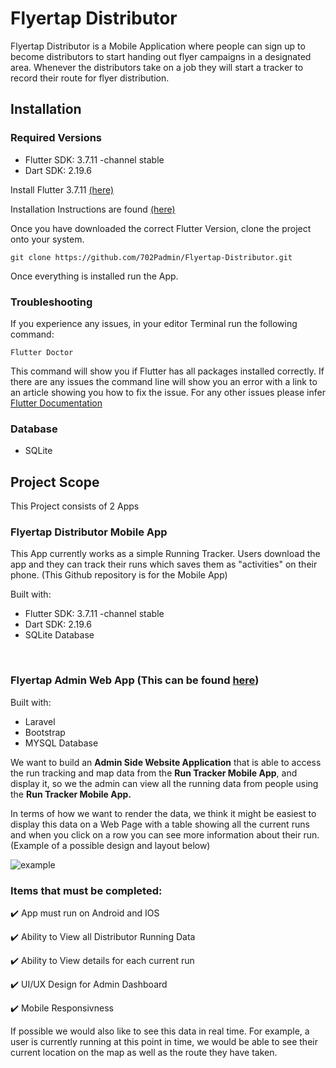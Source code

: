 # Flyertap Distributor
Flyertap Distributor is a Mobile Application where people can sign up to become distributors to start handing out flyer campaigns in a designated area. Whenever the distributors take on a job they will start a tracker to record their route for flyer distribution.



## Installation
### Required Versions
-  Flutter SDK: 3.7.11 -channel stable
-  Dart SDK: 2.19.6

Install Flutter 3.7.11 [(here)](https://docs.flutter.dev/release/archive?tab=windows)

Installation Instructions are found [(here)](https://docs.flutter.dev/get-started/install)

Once you have downloaded the correct Flutter Version, clone the project onto your system.
```
git clone https://github.com/702Padmin/Flyertap-Distributor.git
```
Once everything is installed run the App.

### Troubleshooting
If you experience any issues, in your editor Terminal run the following command:
```
Flutter Doctor
```
This command will show you if Flutter has all packages installed correctly. If there are any issues the command line will show you an error with a link to an article showing you how to fix the issue.
For any other issues please infer [Flutter Documentation](https://docs.flutter.dev/get-started/install)



### Database
- SQLite

## Project Scope
This Project consists of 2 Apps

### Flyertap Distributor Mobile App
This App currently works as a simple Running Tracker. Users download the app and they can track their runs which saves them as "activities" on their phone. (This Github repository is for the Mobile App)

Built with:
-  Flutter SDK: 3.7.11 -channel stable
-  Dart SDK: 2.19.6
-  SQLite Database
<br>

### Flyertap Admin Web App (This can be found [here](https://adm.flyertap.com/login))

Built with:
-  Laravel
-  Bootstrap
-  MYSQL Database




We want to build an  **Admin Side Website Application**  that is able to access the run tracking and map data from the **Run Tracker Mobile App**,
and display it, so we the admin can view all the running data from people using the **Run Tracker Mobile App.**


In terms of how we want to render the data, we think it might be easiest to display this data on a Web Page with a table showing all the current runs and when you click on a row you can see more information about their run.(Example of a possible design and layout below)

![example](https://github.com/702Padmin/Flyertap-Distributor/assets/57960180/ada4f1f5-0a70-4abc-b770-c1b1bba3a3ab)


### Items that must be completed:
:heavy_check_mark:  App must run on Android and IOS

:heavy_check_mark:  Ability to View all Distributor Running Data

:heavy_check_mark:  Ability to View details for each current run

:heavy_check_mark:  UI/UX Design for Admin Dashboard

:heavy_check_mark:  Mobile Responsivness

If possible we would also like to see this data in real time. For example, a user is currently running at this point in time, we would be able to see their current location on the map as well as the route they have taken.


<!--
This Mobile application will utilize preexisting software from a Running Tracker App. As of right now, the running tracker app has the ability to track users running activities, as well as a couple of other features such as step tracking, user sign-up system, and water intake tracking. We are mainly interested in utilizing the route tracking feature from the app so will be removing some of these existing features that are not needed as well as adding new ones to align with the goals of the app we wish to create.
-->




<!--
 we would like to utilize WordPress as headless CMS for the backend of the app. As we want an easy way to manage users,  jobs, etc. Plus we e already have a WordPress website setup where the campaigns will be created and pulled from to display on the App. I'm not too familiar with Flutter and Firebase development so if there are any limitations from using WordPress as CMS please let us know and we consider using Firebase or a completely different option for the database.
-->

<!--
## User Sign Up
To start using the App users must first sign up. So there needs to be a system for users to sign-up or log in to the app. The current App has a process at the start of the app when it is first launched, that requests some user information but it's not a fully setup login system. So we will start by modifying this process and requesting the following information:

-  First Name
-  Last Name
-  Email Address
-  Phone
-  Birthdate
-  Serving Areas
(Serving Areas is the location, we want users to type in the city, and be able to either select either the city or specific parts of the city.)

This process should be a step-by-step form when signing up. The users should have the ability to log in or log out to the website if already registered. And we would like a simple account page with a simple form to update the user information.

![image](https://github.com/702Padmin/Flyertap-Distributor/assets/57960180/e560cb09-3bd7-4c16-9582-50957815907c)

After that User Data will be saved to the backend and the user will be redirected to App Home Feed.-->

<!--
## Jobs
The App Home Feed shows all the jobs available to them. These jobs will show up on their feed depending on what service areas they choose. For example, if they choose las vegas they will only see las vegas jobs on the feed. From the feed, they should be able to view job details such as:
-  Area
-  Pay
-  Flyer Amount
-  Description
-  Flyer Pickup location

These Jobs will be pulled from the database based on whatever service areas the users have selected and will be created on a Web Application so you will not need to develop anything for create these jobs you simnply pull whatever jobs are available. I will create an API endpoint (with documentation) for requesting jobs so you can pull the data and display them on the app. 

Of course, we will also need the ability to take on the job. So there should be a button where users can accept the job. Once they accept the job they will be shown the address pickup location for the Flyers and once they have the flyers. They should be able to view the job and have a button to start the distribution tracker. Once they complete it. All the tracking data should be saved to the database and we should get notified when the job is complete with a link to a report showing the route analtyics as well as the map with their route.   This brings us to the next thing, we would like to get notified whenever someone takes on a job.
-->

<!--
## Notifications
Being notified when specific things happen is a feature we also need to implement. Mainly we want notifications for two things:
-  When someone takes a job. (We need a notification that will take us to a view where we can see their profile details.)
-  When someone completes a job.
 
If possible we would like to send notifications to distributors whenever new jobs are available in their area as well as notify distributors and administrators when a distributor has left the selected area.

In terms of how this notification is sent, we would like it to be via App notifications, but if it's easier to get it done with Email or SMS  that would be fine.
-->



